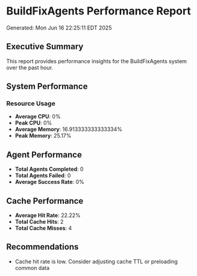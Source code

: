 # BuildFixAgents Performance Report
Generated: Mon Jun 16 22:25:11 EDT 2025

## Executive Summary
This report provides performance insights for the BuildFixAgents system over the past hour.

## System Performance

### Resource Usage
- **Average CPU**: 0%
- **Peak CPU**: 0%
- **Average Memory**: 16.913333333333334%
- **Peak Memory**: 25.17%

## Agent Performance

- **Total Agents Completed**: 0
- **Total Agents Failed**: 0
- **Average Success Rate**: 0%

## Cache Performance

- **Average Hit Rate**: 22.22%
- **Total Cache Hits**: 2
- **Total Cache Misses**: 4

## Recommendations
- Cache hit rate is low. Consider adjusting cache TTL or preloading common data
